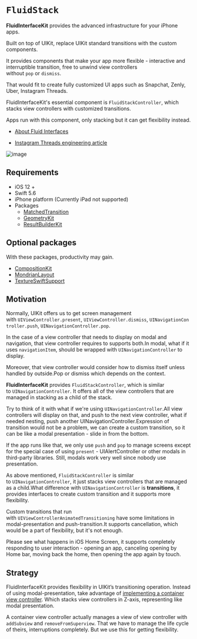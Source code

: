 # ``FluidStack``

**FluidInterfaceKit** provides the advanced infrastructure for your iPhone apps.

Built on top of UIKit, replace UIKit standard transitions with the custom components.

It provides components that make your app more flexible - interactive and interruptible transition, free to unwind view controllers without `pop` or `dismiss`.

That would fit to create fully customized UI apps such as Snapchat, Zenly, Uber, Instagram Threads.

FluidInterfaceKit's essential component is `FluidStackController`, which stacks view controllers with customized transitions.

Apps run with this component, only stacking but it can get flexibility instead.

- [About Fluid Interfaces](https://medium.com/@nathangitter/building-fluid-interfaces-ios-swift-9732bb934bf5)

- [Instagram Threads engineering article](https://about.instagram.com/blog/engineering/on-building-a-fluid-user-interface)

![image](FluidStack)


## Requirements

- iOS 12 +
- Swift 5.6
- iPhone platform (Currently iPad not supported)
- Packages
    - [MatchedTransition](https://github.com/muukii/MatchedTransition)
    - [GeometryKit](https://github.com/muukii/GeometryKit)
    - [ResultBuilderKit](https://github.com/muukii/ResultBuilderKit.git)

## Optional packages

With these packages, productivity may gain.

- [CompositionKit](https://github.com/muukii/CompositionKit)
- [MondrianLayout](https://github.com/muukii/MondrianLayout)
- [TextureSwiftSupport](https://github.com/TextureCommunity/TextureSwiftSupport)

## Motivation

Normally, UIKit offers us to get screen management with `UIViewController.present`, `UIViewController.dismiss`, `UINavigationController.push`, `UINavigationController.pop`.

In the case of a view controller that needs to display on modal and navigation, that view controller requires to supports both.In modal, what if it uses `navigationItem`, should be wrapped with `UINavigationController` to display.

Moreover, that view controller would consider how to dismiss itself unless handled by outside.Pop or dismiss which depends on the context.

**FluidInterfaceKit** provides `FluidStackController`, which is similar to `UINavigationController`. It offers all of the view controllers that are managed in stacking as a child of the stack.

Try to think of it with what if we're using `UINavigationController`.All view controllers will display on that, and push to the next view controller, what if needed nesting, push another UINavigationController.Expression of transition would not be a problem, we can create a custom transition, so it can be like a modal presentation - slide in from the bottom.

If the app runs like that, we only use `push` and `pop` to manage screens except for the special case of using `present` - UIAlertController or other modals in third-party libraries. Still, modals work very well since nobody use presentation.

As above mentioned, `FluidStackController` is similar to `UINavigationController`, it just stacks view controllers that are managed as a child.What difference with `UINavigationController` is **transitions**, it provides interfaces to create custom transition and it supports more flexibility.

Custom transitions that run with `UIViewControllerAnimatedTransitioning` have some limitations in modal-presentation and push-transition.It supports cancellation, which would be a part of flexibility, but it's not enough.

Please see what happens in iOS Home Screen, it supports completely responding to user interaction - opening an app, canceling opening by Home bar, moving back the home, then opening the app again by touch.

## Strategy

FluidInterfaceKit provides flexibility in UIKit’s transitioning operation.
Instead of using modal-presentation, take advantage of [implementing a container view controller](https://developer.apple.com/library/archive/featuredarticles/ViewControllerPGforiPhoneOS/ImplementingaContainerViewController.html).
Which stacks view controllers in Z-axis, representing like modal presentation.

A container view controller actually manages a view of view controller with `addSubview` and `removeFromSuperview`. That we have to manage the life cycle of theirs, interruptions completely. But we use this for getting flexibility.

